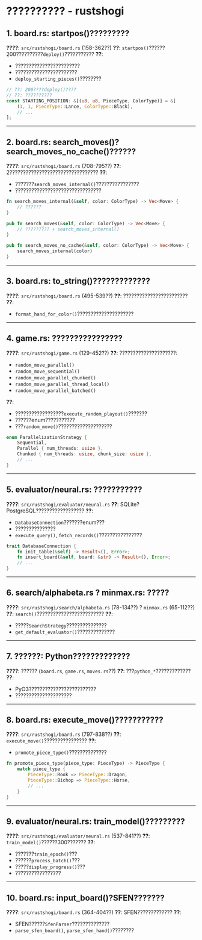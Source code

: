 # ?????????? - rustshogi

## 1. board.rs: startpos()?????????
**????**: `src/rustshogi/board.rs` (158-362??)
**??**: `startpos()`??????200??????????`deploy()`???????????
**??**: 
- ????????????????????????
- ???????????????????????
- `deploy_starting_pieces()`????????

```rust
// ??: 200????deploy()????
// ??: ??????????
const STARTING_POSITION: &[(u8, u8, PieceType, ColorType)] = &[
    (1, 1, PieceType::Lance, ColorType::Black),
    // ...
];
```

---

## 2. board.rs: search_moves()?search_moves_no_cache()??????
**????**: `src/rustshogi/board.rs` (708-795??)
**??**: 2?????????????????????????????????
**??**: 
- ???????`search_moves_internal()`????????????????
- ????????????????????????????????

```rust
fn search_moves_internal(&self, color: ColorType) -> Vec<Move> {
    // ??????
}

pub fn search_moves(&self, color: ColorType) -> Vec<Move> {
    // ????????? + search_moves_internal()
}

pub fn search_moves_no_cache(&self, color: ColorType) -> Vec<Move> {
    search_moves_internal(color)
}
```

---

## 3. board.rs: to_string()?????????????
**????**: `src/rustshogi/board.rs` (495-539??)
**??**: ????????????????????????
**??**: 
- `format_hand_for_color()`?????????????????????

---

## 4. game.rs: ????????????????
**????**: `src/rustshogi/game.rs` (129-452??)
**??**: ?????????????????????:
- `random_move_parallel()`
- `random_move_sequential()`
- `random_move_parallel_chunked()`
- `random_move_parallel_thread_local()`
- `random_move_parallel_batched()`

**??**: 
- ??????????????????`execute_random_playout()`???????
- ??????enum???????????
- ???`random_move()`????????????????????

```rust
enum ParallelizationStrategy {
    Sequential,
    Parallel { num_threads: usize },
    Chunked { num_threads: usize, chunk_size: usize },
    // ...
}
```

---

## 5. evaluator/neural.rs: ???????????
**????**: `src/rustshogi/evaluator/neural.rs`
**??**: SQLite?PostgreSQL??????????????????
**??**: 
- `DatabaseConnection`???????enum???
- ???????????????
- `execute_query()`, `fetch_records()`????????????????

```rust
trait DatabaseConnection {
    fn init_table(&self) -> Result<(), Error>;
    fn insert_board(&self, board: &str) -> Result<(), Error>;
    // ...
}
```

---

## 6. search/alphabeta.rs ? minmax.rs: ?????
**????**: `src/rustshogi/search/alphabeta.rs` (78-134??) ? `minmax.rs` (65-112??)
**??**: `search()`?????????????????????????
**??**: 
- ?????`SearchStrategy`???????????????
- `get_default_evaluator()`??????????????

---

## 7. ??????: Python?????????????
**????**: ?????? (`board.rs`, `game.rs`, `moves.rs`??)
**??**: ???`python_*`?????????????
**??**: 
- PyO3?????????????????????????
- ?????????????????????

---

## 8. board.rs: execute_move()???????????
**????**: `src/rustshogi/board.rs` (797-838??)
**??**: `execute_move()`????????????????
**??**: 
- `promote_piece_type()`??????????????

```rust
fn promote_piece_type(piece_type: PieceType) -> PieceType {
    match piece_type {
        PieceType::Rook => PieceType::Dragon,
        PieceType::Bichop => PieceType::Horse,
        // ...
    }
}
```

---

## 9. evaluator/neural.rs: train_model()?????????
**????**: `src/rustshogi/evaluator/neural.rs` (537-841??)
**??**: `train_model()`??????300???????
**??**: 
- ???????`train_epoch()`???
- ??????`process_batch()`???
- ?????`display_progress()`???
- ?????????????????

---

## 10. board.rs: input_board()?SFEN???????
**????**: `src/rustshogi/board.rs` (364-404??)
**??**: SFEN?????????????
**??**: 
- SFEN??????`SfenParser`??????????????
- `parse_sfen_board()`, `parse_sfen_hand()`????????

